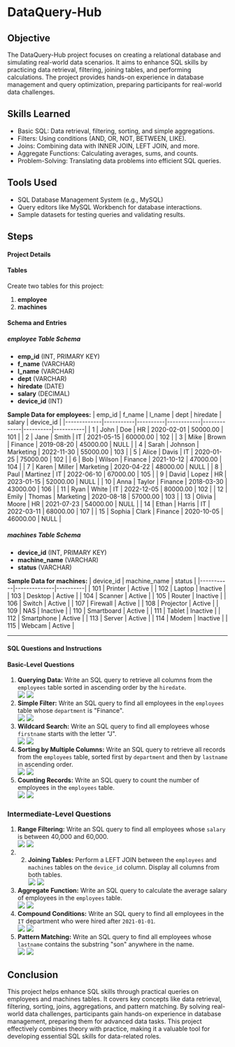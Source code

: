 # DataQuery-Hub

## Objective
The DataQuery-Hub project focuses on creating a relational database and simulating real-world data scenarios. It aims to enhance SQL skills by practicing data retrieval, filtering, joining tables, and performing calculations. The project provides hands-on experience in database management and query optimization, preparing participants for real-world data challenges.

## Skills Learned

- Basic SQL: Data retrieval, filtering, sorting, and simple aggregations.
- Filters: Using conditions (AND, OR, NOT, BETWEEN, LIKE).
- Joins: Combining data with INNER JOIN, LEFT JOIN, and more.
- Aggregate Functions: Calculating averages, sums, and counts.
- Problem-Solving: Translating data problems into efficient SQL queries.

## Tools Used

- SQL Database Management System (e.g., MySQL)
- Query editors like MySQL Workbench for database interactions.
- Sample datasets for testing queries and validating results.

## Steps
#### Project Details

#### Tables

Create two tables for this project:

1. **employee**
2. **machines**

#### Schema and Entries

##### employee Table Schema
- **emp_id** (INT, PRIMARY KEY)
- **f_name** (VARCHAR)
- **l_name** (VARCHAR)
- **dept** (VARCHAR)
- **hiredate** (DATE)
- **salary** (DECIMAL)
- **device_id** (INT)


**Sample Data for employees:**
|   emp_id    |   f_name  |  l_name  |    dept    |  hiredate   | salary   | device_id |
|-------------|-----------|----------|------------|-------------|----------|-----------|
| 1           | John      | Doe      | HR         | 2020-02-01  | 50000.00 | 101       |
| 2           | Jane      | Smith    | IT         | 2021-05-15  | 60000.00 | 102       |
| 3           | Mike      | Brown    | Finance    | 2019-08-20  | 45000.00 | NULL      |
| 4           | Sarah     | Johnson  | Marketing  | 2022-11-30  | 55000.00 | 103       |
| 5           | Alice     | Davis    | IT         | 2020-01-25  | 75000.00 | 102       |
| 6           | Bob       | Wilson   | Finance    | 2021-10-12  | 47000.00 | 104       |
| 7           | Karen     | Miller   | Marketing  | 2020-04-22  | 48000.00 | NULL      |
| 8           | Paul      | Martinez | IT         | 2022-06-10  | 67000.00 | 105       |
| 9           | David     | Lopez    | HR         | 2023-01-15  | 52000.00 | NULL      |
| 10          | Anna      | Taylor   | Finance    | 2018-03-30  | 43000.00 | 106       |
| 11          | Ryan      | White    | IT         | 2022-12-05  | 80000.00 | 102       |
| 12          | Emily     | Thomas   | Marketing  | 2020-08-18  | 57000.00 | 103       |
| 13          | Olivia    | Moore    | HR         | 2021-07-23  | 54000.00 | NULL      |
| 14          | Ethan     | Harris   | IT         | 2022-03-11  | 68000.00 | 107       |
| 15          | Sophia    | Clark    | Finance    | 2020-10-05  | 46000.00 | NULL      |

##### machines Table Schema
- **device_id** (INT, PRIMARY KEY)
- **machine_name** (VARCHAR)
- **status** (VARCHAR)

**Sample Data for machines:**
| device_id | machine_name | status   |
|-----------|--------------|----------|
| 101       | Printer      | Active   |
| 102       | Laptop       | Inactive |
| 103       | Desktop      | Active   |
| 104       | Scanner      | Active   |
| 105       | Router       | Inactive |
| 106       | Switch       | Active   |
| 107       | Firewall     | Active   |
| 108       | Projector    | Active   |
| 109       | NAS          | Inactive |
| 110       | Smartboard   | Active   |
| 111       | Tablet       | Inactive |
| 112       | Smartphone   | Active   |
| 113       | Server       | Active   |
| 114       | Modem        | Inactive |
| 115       | Webcam       | Active   |

---

#### SQL Questions and Instructions

#### Basic-Level Questions

1. **Querying Data:** Write an SQL query to retrieve all columns from the `employees` table sorted in ascending order by the `hiredate`. <br/> <img src="https://github.com/user-attachments/assets/c78333b5-9cbd-4870-9823-b74011667131" /> <img src="https://github.com/user-attachments/assets/49b2ba31-7890-4407-aa98-e7c7423282fa" />
2. **Simple Filter:** Write an SQL query to find all employees in the `employees` table whose `department` is "Finance".<br/> <img src="https://github.com/user-attachments/assets/bffb2632-64a6-4f20-9090-ad535123d0cb" /> <img src="https://github.com/user-attachments/assets/4fca1ef9-ea08-44e7-a75a-6c20a545558a" />
3. **Wildcard Search:** Write an SQL query to find all employees whose `firstname` starts with the letter "J".<br/> <img src="https://github.com/user-attachments/assets/cef28224-b572-4186-a2ef-76802e7e3125" /> <img src="https://github.com/user-attachments/assets/ba9abf89-168a-4ca9-bdbe-696785d4cfc2" />
4. **Sorting by Multiple Columns:** Write an SQL query to retrieve all records from the `employees` table, sorted first by `department` and then by `lastname` in ascending order.<br/> <img src="https://github.com/user-attachments/assets/ab982e01-f2a0-48de-892b-e6395d10b958"/> <img src="https://github.com/user-attachments/assets/dab87655-9cc9-4d7a-8781-fb5881ec3922"/>
5. **Counting Records:** Write an SQL query to count the number of employees in the `employees` table. <br/> <img src="https://github.com/user-attachments/assets/54cf98b2-2acd-41d3-a52d-e56a58c17aa7"/> <img src="https://github.com/user-attachments/assets/ff420a55-1584-4231-b989-c8755127aa08"/>


### Intermediate-Level Questions

1. **Range Filtering:** Write an SQL query to find all employees whose `salary` is between 40,000 and 60,000. <br/> <img src="https://github.com/user-attachments/assets/2f8d13cb-88dc-4045-98bd-e9ca4e83640b" /> <img src="https://github.com/user-attachments/assets/16481d1e-a85a-4880-afb4-775b45c6195d" />
2. 2. **Joining Tables:** Perform a LEFT JOIN between the `employees` and `machines` tables on the `device_id` column. Display all columns from both tables. <br/> <img src="https://github.com/user-attachments/assets/70185424-38a6-4071-a398-115fe69e70b0" /> <img src="https://github.com/user-attachments/assets/d56f99cd-bcf6-45bd-b4ca-780a6a90db51" />
3. **Aggregate Function:** Write an SQL query to calculate the average salary of employees in the `employees` table. <br/> <img src="https://github.com/user-attachments/assets/30ff835f-3f49-4faa-badc-fd9b6c5d6661" /> <img src="https://github.com/user-attachments/assets/794b1b58-f7e1-4023-b630-a18774e1e33b" />
4. **Compound Conditions:** Write an SQL query to find all employees in the `IT` department who were hired after `2021-01-01`. <br/> <img src="https://github.com/user-attachments/assets/5c71086d-88e9-4b82-a1ee-5d07964f0b4f" /> <img src="https://github.com/user-attachments/assets/26a00438-3983-444a-9431-e9d83bbe0042" />
5. **Pattern Matching:** Write an SQL query to find all employees whose `lastname` contains the substring "son" anywhere in the name. <br/> <img src="https://github.com/user-attachments/assets/1fe220dc-2be2-4d6f-8451-bd8e4f779262" /> <img src="https://github.com/user-attachments/assets/f0fd6385-5fcd-417d-be11-5dc6a00f5c09" />

## Conclusion 

This project helps enhance SQL skills through practical queries on employees and machines tables. It covers key concepts like data retrieval, filtering, sorting, joins, aggregations, and pattern matching. By solving real-world data challenges, participants gain hands-on experience in database management, preparing them for advanced data tasks. This project effectively combines theory with practice, making it a valuable tool for developing essential SQL skills for data-related roles.

